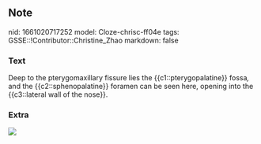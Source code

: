 ## Note
nid: 1661020717252
model: Cloze-chrisc-ff04e
tags: GSSE::!Contributor::Christine_Zhao
markdown: false

### Text
<div>
  <div>
    <div>
      <div>
        Deep to the pterygomaxillary fissure lies the
{{c1::pterygopalatine}} fossa<span style="font-style: 
         italic;">,</span> and the {{c2::sphenopalatine}} foramen
        can be seen here, opening into the {{c3::lateral wall of
        the nose}}.
      </div>
    </div>
  </div>
</div>

### Extra
<img src="Screen%20Shot%202021-07-29%20at%209.53.33%20pm.png">
